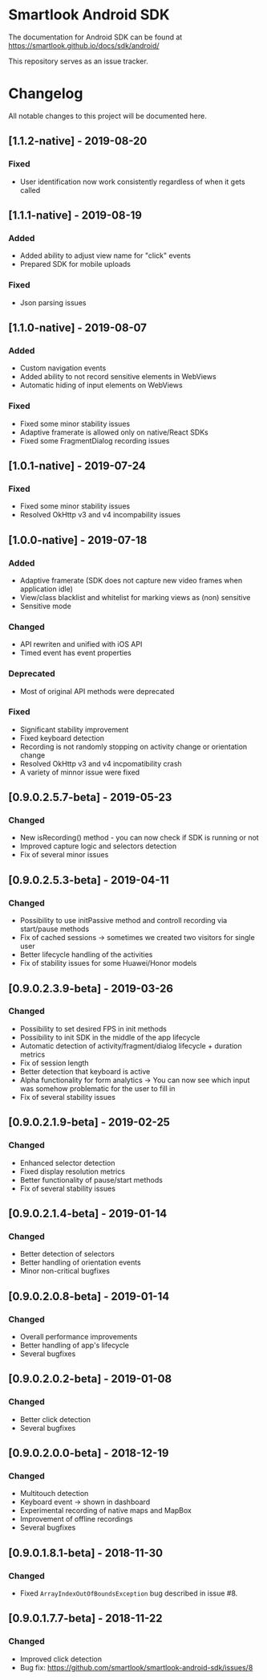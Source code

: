 # Smartlook Android SDK

The documentation for Android SDK can be found at https://smartlook.github.io/docs/sdk/android/

This repository serves as an issue tracker.

# Changelog
All notable changes to this project will be documented here.

## [1.1.2-native] - 2019-08-20

### Fixed
- User identification now work consistently regardless of when it gets called

## [1.1.1-native] - 2019-08-19

### Added
- Added ability to adjust view name for "click" events
- Prepared SDK for mobile uploads

### Fixed
- Json parsing issues

## [1.1.0-native] - 2019-08-07

### Added
- Custom navigation events
- Added ability to not record sensitive elements in WebViews
- Automatic hiding of input elements on WebViews

### Fixed
- Fixed some minor stability issues
- Adaptive framerate is allowed only on native/React SDKs
- Fixed some FragmentDialog recording issues

## [1.0.1-native] - 2019-07-24

### Fixed
- Fixed some minor stability issues
- Resolved OkHttp v3 and v4 incompability issues

## [1.0.0-native] - 2019-07-18

### Added
- Adaptive framerate (SDK does not capture new video frames when application idle)
- View/class blacklist and whitelist for marking views as (non) sensitive
- Sensitive mode

### Changed
- API rewriten and unified with iOS API
- Timed event has event properties

### Deprecated
- Most of original API methods were deprecated

### Fixed
- Significant stability improvement
- Fixed keyboard detection
- Recording is not randomly stopping on activity change or orientation change
- Resolved OkHttp v3 and v4 incpomatibility crash
- A variety of minnor issue were fixed

## [0.9.0.2.5.7-beta] - 2019-05-23
### Changed
- New isRecording() method - you can now check if SDK is running or not
- Improved capture logic and selectors detection
- Fix of several minor issues


## [0.9.0.2.5.3-beta] - 2019-04-11
### Changed
- Possibility to use initPassive method and controll recording via start/pause methods
- Fix of cached sessions -> sometimes we created two visitors for single user
- Better lifecycle handling of the activities
- Fix of stability issues for some Huawei/Honor models


## [0.9.0.2.3.9-beta] - 2019-03-26
### Changed
- Possibility to set desired FPS in init methods
- Possibility to init SDK in the middle of the app lifecycle
- Automatic detection of activity/fragment/dialog lifecycle + duration metrics
- Fix of session length
- Better detection that keyboard is active
- Alpha functionality for form analytics -> You can now see which input was somehow problematic for the user to fill in
- Fix of several stability issues


## [0.9.0.2.1.9-beta] - 2019-02-25
### Changed
- Enhanced selector detection
- Fixed display resolution metrics
- Better functionality of pause/start methods
- Fix of several stability issues


## [0.9.0.2.1.4-beta] - 2019-01-14
### Changed
- Better detection of selectors
- Better handling of orientation events
- Minor non-critical bugfixes


## [0.9.0.2.0.8-beta] - 2019-01-14
### Changed
- Overall performance improvements
- Better handling of app's lifecycle
- Several bugfixes


## [0.9.0.2.0.2-beta] - 2019-01-08
### Changed
- Better click detection
- Several bugfixes


## [0.9.0.2.0.0-beta] - 2018-12-19
### Changed
- Multitouch detection
- Keyboard event -> shown in dashboard
- Experimental recording of native maps and MapBox
- Improvement of offline recordings
- Several bugfixes


## [0.9.0.1.8.1-beta] - 2018-11-30
### Changed
- Fixed `ArrayIndexOutOfBoundsException` bug described in issue #8.


## [0.9.0.1.7.7-beta] - 2018-11-22
### Changed
- Improved click detection
- Bug fix: https://github.com/smartlook/smartlook-android-sdk/issues/8

